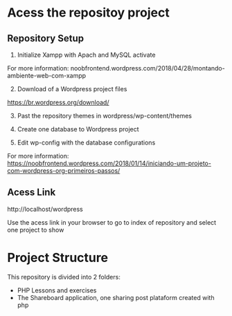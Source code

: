 # Acess the repositoy project

## Repository Setup
1. Initialize Xampp with Apach and MySQL activate

For more information: 
noobfrontend.wordpress.com/2018/04/28/montando-ambiente-web-com-xampp

2. Download of a Wordpress project files

https://br.wordpress.org/download/

3. Past the repository themes in wordpress/wp-content/themes

4. Create one database to Wordpress project

5. Edit wp-config with the database configurations

For more information: 
https://noobfrontend.wordpress.com/2018/01/14/iniciando-um-projeto-com-wordpress-org-primeiros-passos/


## Acess Link
http://localhost/wordpress

Use the acess link in your browser to go to index of repository and select one project to show

# Project Structure 
This repository is divided into 2 folders:
* PHP Lessons and exercises 
* The Shareboard application, one sharing post plataform created with php
